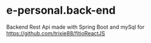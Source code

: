 # e-personal.back-end
Backend Rest Api made with Spring Boot and mySql for https://github.com/trixie88/fitioReactJS
